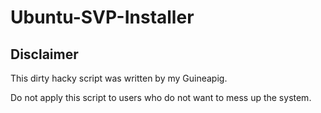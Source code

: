 # Ubuntu-SVP-Installer
## Disclaimer
This dirty hacky script was written by my Guineapig.

Do not apply this script to users who do not want to mess up the system.
